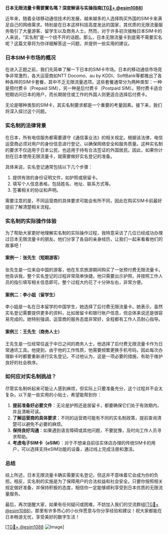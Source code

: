 **日本无限流量卡需要實名嗎？深度解读与实操指南[[TG💪+ @esim1088](https://t.me/s/esim1088)]**

近年来，随着全球移动通信技术的发展，越来越多的人选择购买外国的SIM卡来满足自己的网络需求。特别是在日本这样科技高度发达的国家，其优质的无限流量服务吸引了大量游客、留学生以及商务人士。然而，对于许多初次接触日本SIM卡的人来说，“实名制”是一个绕不开的话题。那么，日本无限流量卡到底需不需要实名呢？这篇文章将为你详细解答这一问题，并提供一些实用的建议。

### 日本SIM卡市场的概况

在进入正题之前，我们先简单了解一下日本的SIM卡市场。日本的移动通信市场竞争非常激烈，各大运营商如NTT Docomo、au by KDDI、SoftBank等都推出了各种各样的SIM卡套餐，其中不乏无限流量选项。这些套餐通常分为两种类型：一种是预付费卡（Prepaid SIM），另一种是后付费卡（Postpaid SIM）。预付费卡适合短期访问日本的用户，而长期居住或工作的外国人则更适合选择后付费卡。

无论是哪种类型的SIM卡，其实名制要求都是一个重要的考量因素。接下来，我们将深入探讨这个问题。

### 实名制的法律背景

在日本，所有电信服务都需要遵守《通信事业法》的相关规定。根据该法律，电信运营商必须对用户的身份信息进行登记，以确保网络安全和服务质量。这种实名制的要求不仅适用于日本公民，也适用于持有合法签证的外国居民。因此，如果你计划在日本使用无限流量卡，就需要做好实名登记的准备。

具体来说，实名登记通常包括以下几个步骤：
1. 提供有效的身份证明文件，如护照或居留卡。
2. 填写个人信息表格，包括姓名、地址、联系方式等。
3. 签署相关的协议和声明。

需要注意的是，不同运营商的具体要求可能会有所不同，因此在购买SIM卡前最好提前了解清楚相关流程。

### 实名制的实际操作体验

为了帮助大家更好地理解实名制的实际操作过程，我特意采访了几位已经成功办理过日本无限流量卡的朋友。他们分享了各自的亲身经历，让我们一起来看看他们的故事吧！

#### 案例一：张先生（短期游客）

张先生是一位来自中国的游客，他在东京旅游期间购买了一张预付费无限流量卡。他告诉我，整个实名登记的过程非常简单快捷。他只需要出示护照，并按照工作人员的指引填写相关信息即可。整个过程大约花了十分钟左右，非常方便。

#### 案例二：李小姐（留学生）

李小姐是一名在日本留学的中国学生，她选择了后付费无限流量卡。她表示，虽然实名登记需要提供更多的资料，比如居留卡和银行账户信息，但总体来说还是很容易完成的。她特别强调，运营商的服务态度非常好，全程都有工作人员耐心指导。

#### 案例三：王先生（商务人士）

王先生是一位经常往返于中日之间的商务人士，他选择了后付费无限流量卡作为日常通讯工具。他提到，由于他的工作性质，他需要频繁更换手机号码，因此每次办理新卡时都要重新进行实名登记。不过他认为，这是一项必要的措施，有助于维护良好的社会秩序。

### 如何应对实名制挑战？

尽管实名制听起来可能让人感到麻烦，但实际上只要准备充分，这个过程并不会太复杂。以下是一些实用的小贴士，希望能帮到你：

1. **提前准备好必要文件**：无论是护照还是居留卡，都要确保它们处于有效期内，并且清晰可读。
2. **了解运营商的具体要求**：不同的运营商可能有不同的实名制政策，提前查询清楚可以避免不必要的麻烦。
3. **保持良好沟通**：如果遇到语言障碍或其他问题，不要犹豫，及时向工作人员寻求帮助。
4. **考虑电子SIM卡（eSIM）**：对于不想亲自前往实体店办理的传统SIM卡的用户，可以选择支持eSIM功能的设备，通过线上完成注册和激活。

### 总结

综上所述，日本无限流量卡确实需要实名登记，但这并不意味着它会成为你的负担。相反，实名制的实施是为了保障用户的合法权益和社会安全。只要你按照相关规定做好准备，并保持积极的态度，相信你一定能够顺利享受到日本优质的无限流量服务。

最后，再次提醒大家，如果有任何疑问或困难，不妨加入我们的交流群组[[TG💪+ @esim1088](https://t.me/s/esim1088)]，那里有许多热心的小伙伴愿意与你分享经验和建议！祝大家都能在日本畅游无忧，享受美好的数字生活！

[[TG💪+ @esim1088](https://t.me/s/esim1088) ![Image](https://i.postimg.cc/4NQfJmqS/Snipaste-2025-05-13-00-14-12.png)]